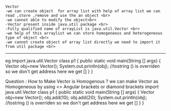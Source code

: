                                                                               Vector
    -we can create object  for array list with help of array list we can read ,store ,remove and use the an object <br>
    -we cannot able to modify the object<br>
    -Vector present inside java.util package <br> 
    -Fully qualified name of arrayList is java.util.Vector <br>
    -we help of this arraylist we can store homogeneous and heterogeneous type of object <br>
    -we cannot create object of array list directly we need to import it from util package <br>
  ---------------------------------------------------------------------------------------------------------------------------------------------------------------------------------------
  eg 
  import java.util.Vector
  class p1
  {
  public static void main(String [] args)
  {
  Vector obj=new Vector();
  System.out.println(obj); //tostring () is overriden so we don't get address here we get []
  }
  }

  Question :
    How to Make Vector is Homogenous ?
      we can make Vector as Homogeneous by using <> Angular brackets or diamond brackets
          import java.util.Vector
          class p1
         {
          public static void main(String [] args)
          {
          Vector <Integer> obj=new Vector<Integer>();
          obj.add(10);
          obj.add(20);
          System.out.println(obj); //tostring () is overriden so we don't get address here we get []
          }
        }
